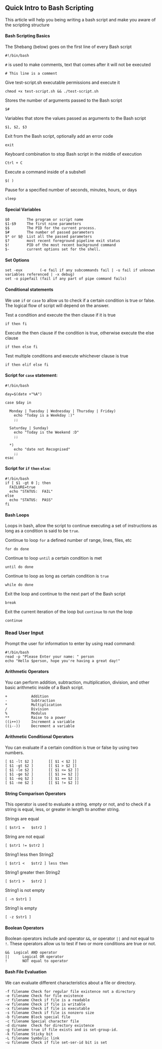 ## Quick Intro to Bash Scripting


This article will help you being writing a bash script and make you aware of the scripting structure

#### Bash Scripting Basics

The Shebang (below) goes on the first line of every Bash script
```
#!/bin/bash
```

`#` is	used to make comments, text that comes after it will not be executed
```
# This line is a comment
```

Give test-script.sh executable permissions and execute it
```
chmod +x test-script.sh && ./test-script.sh
```
Stores the number of arguments passed to the Bash script
```
$#
```
Variables that store the values passed as arguments to the Bash script
```
$1, $2, $3
```
Exit from the Bash script, optionally add an error code
```
exit
```
Keyboard combination to stop Bash script in the middle of execution
```
Ctrl + C
```
Execute a command inside of a subshell
```
$( )
```
Pause for a specified number of seconds, minutes, hours, or days
```
sleep
```

#### Special Variables
```
$0        The program or script name
$1-$9     The first nine parameters
$$        The PID for the current process.
$#        The number of passed parameters
$* or $@  List all the passed parameters
$?        most recent foreground pipeline exit status
$!        PID of the most recent background command
$-        current options set for the shell.
```

#### Set Options
```
set -eux        (-e fail if any subcommands fail | -u fail if unknown variables referenced | -x debug)
set -o pipefail (fail if any part of pipe command fails)
```

#### Conditional statements

We use `if` or `case` to allow us to check if a certain condition is true or false. The logical flow of script will depend on the answer.

Test a condition and execute the then clause if it is true
```
if then fi
```
Execute the then clause if the condition is true, otherwise execute the else clause
```
if then else fi
```
Test multiple conditions and execute whichever clause is true
```
if then elif else fi
```

#### Script for `case` statement:

```
#!/bin/bash

day=$(date +"%A")

case $day in

  Monday | Tuesday | Wednesday | Thursday | Friday)
    echo "Today is a Weekday :)"
    ;;

  Saturday | Sunday)
    echo "Today is the Weekend :D"
    ;;

  *)
    echo "date not Recognised"
    ;;
esac
```

#### Script for `if` `then` `else`:

```
#!/bin/bash
if [ $1 -gt 0 ]; then
  FAILURE=true
  echo "STATUS:  FAIL"
else
  echo "STATUS:  PASS"
fi
```


#### Bash Loops
Loops in bash, allow the script to continue executing a set of instructions as long as a condition is said to be `true`.

Continue to loop `for` a defined number of range, lines, files, etc
```
for do done
```
Continue to loop `until` a certain condition is met
```
until do done
```
Continue to loop as long as certain condition is `true`
```
while do done
```
Exit the loop and continue to the next part of the Bash script
```
break
```
Exit the current iteration of the loop but `continue` to run the loop
```
continue
```

### Read User Input
Prompt the user for information to enter by using read command:
```
#!/bin/bash
read -p "Please Enter your name: " person
echo "Hello $person, hope you're having a great day!"
```

#### Arithmetic Operators
You can perform addition, subtraction, multiplication, division, and other basic arithmetic inside of a Bash script.
```
+       	Addition
-       	Subtraction
*       	Multiplication
/       	Division
%       	Modulus
**      	Raise to a power
((i++)) 	Increment a variable
((i--)) 	Decrement a variable
```
#### Arithmetic Conditional Operators
You can evaluate if a certain condition is true or false by using two numbers.
```
[ $1 -lt $2 ]   	[[ $1 < $2 ]]
[ $1 -gt $2 ]   	[[ $1 > $2 ]]
[ $1 -le $2 ]   	[[ $1 <= $2 ]]
[ $1 -ge $2 ]   	[[ $1 >= $2 ]]
[ $1 -eq $2 ]   	[[ $1 == $2 ]]
[ $1 -ne $2 ]   	[[ $1 != $2 ]]
```

#### String Comparison Operators
This operator is used to evaluate a string. empty or not, and to check if a string is equal, less, or greater in length to another string.

Strings are equal
```
[ $str1 =	$str2 ]
```
String are not equal
```
[ $str1 != $str2 ]
```
String1 less then String2
```
[ $str1 <	$str2 ] less then
```
String1 greater then String2
```
[ $str1 >	$str2 ]
```
String1 is not empty
```
[ -n $str1 ]
```
String1 is empty
```
[ -z $str1 ]
```



#### Boolean Operators
Boolean operators include and operator `&&`, or operator `||` and not equal to `!`. These operators allow us to test if two or more conditions are true or not.
```
&&	Logical AND operator
||	    Logical OR operator
!	    NOT equal to operator
```


#### Bash File Evaluation
We can evaluate different characteristics about a file or directory.

```
-f filename	Check for regular file existence not a directory
-e filename	Check for file existence
-r filename	Check if file is a readable
-w filename	Check if file is writable
-x filename	Check if file is executable
-s filename	Check if file is nonzero size
-b filename	Block special file
-c filename	Special character file
-d dirname	Check for directory existence
-g filename	true if file exists and is set-group-id.
-k filename	Sticky bit
-L filename	Symbolic link
-u filename	Check if file set-ser-id bit is set
```

